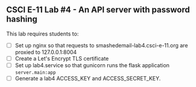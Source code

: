 CSCI E-11 Lab #4 - An API server with password hashing
------------------------------------------------------

This lab requires students to:

- [ ] Set up nginx so that requests to smashedemail-lab4.csci-e-11.org are proxied to 127.0.0.1:8004
- [ ] Create a Let's Encrypt TLS certificate
- [ ] Set up lab4.service so that gunicorn runs the flask application `server.main:app`
- [ ] Generate a lab4 ACCESS_KEY and ACCESS_SECRET_KEY.
